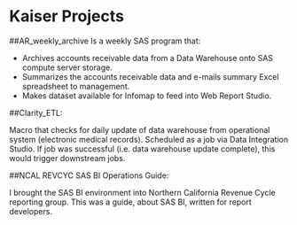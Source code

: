 # Kaiser Projects

##AR_weekly_archive 
Is a weekly SAS program that:
* Archives accounts receivable data from a Data Warehouse onto SAS compute server storage.
* Summarizes the accounts receivable data and e-mails summary Excel spreadsheet to management.
* Makes dataset available for Infomap to feed into Web Report Studio.

##Clarity_ETL:

Macro that checks for daily update of data warehouse from operational system (electronic medical records).  Scheduled as a job via Data Integration Studio.  If job was successful (i.e. data warehouse update complete), this would trigger downstream jobs.

##NCAL REVCYC SAS BI Operations Guide:

I brought the SAS BI environment into Northern California Revenue Cycle reporting group.  This was a guide, about SAS BI, written for report developers.
